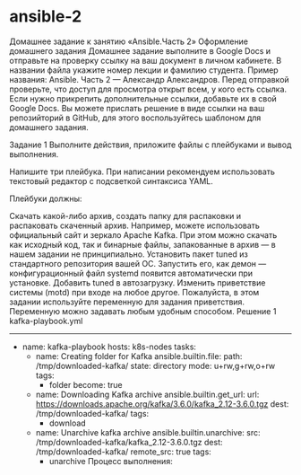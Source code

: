# ansible-2
Домашнее задание к занятию «Ansible.Часть 2»
Оформление домашнего задания
Домашнее задание выполните в Google Docs и отправьте на проверку ссылку на ваш документ в личном кабинете.
В названии файла укажите номер лекции и фамилию студента. Пример названия: Ansible. Часть 2 — Александр Александров.
Перед отправкой проверьте, что доступ для просмотра открыт всем, у кого есть ссылка. Если нужно прикрепить дополнительные ссылки, добавьте их в свой Google Docs.
Вы можете прислать решение в виде ссылки на ваш репозийторий в GitHub, для этого воспользуйтесь шаблоном для домашнего задания.

Задание 1
Выполните действия, приложите файлы с плейбуками и вывод выполнения.

Напишите три плейбука. При написании рекомендуем использовать текстовый редактор с подсветкой синтаксиса YAML.

Плейбуки должны:

Скачать какой-либо архив, создать папку для распаковки и распаковать скаченный архив. Например, можете использовать официальный сайт и зеркало Apache Kafka. При этом можно скачать как исходный код, так и бинарные файлы, запакованные в архив — в нашем задании не принципиально.
Установить пакет tuned из стандартного репозитория вашей ОС. Запустить его, как демон — конфигурационный файл systemd появится автоматически при установке. Добавить tuned в автозагрузку.
Изменить приветствие системы (motd) при входе на любое другое. Пожалуйста, в этом задании используйте переменную для задания приветствия. Переменную можно задавать любым удобным способом.
Решение 1
kafka-playbook.yml

---
- name: kafka-playbook
  hosts: k8s-nodes
  tasks:
    - name: Creating folder for Kafka
      ansible.builtin.file:
         path: /tmp/downloaded-kafka/
         state: directory
         mode: u+rw,g+rw,o+rw
      tags:
        - folder
      become: true
    - name: Downloading Kafka archive 
      ansible.builtin.get_url:
        url: https://downloads.apache.org/kafka/3.6.0/kafka_2.12-3.6.0.tgz
        dest: /tmp/downloaded-kafka/
      tags:
        - download
    - name: Unarchive kafka archive
      ansible.builtin.unarchive:
        src: /tmp/downloaded-kafka/kafka_2.12-3.6.0.tgz
        dest: /tmp/downloaded-kafka/
        remote_src: true
      tags:
        - unarchive
Процесс выполнения:
